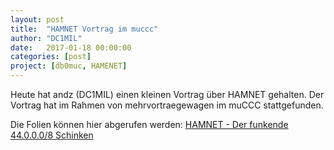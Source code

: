 ```yaml
---
layout: post
title:  "HAMNET Vortrag im muccc"
author: "DC1MIL"
date:   2017-01-18 00:00:00
categories: [post]
project: [db0muc, HAMENET]
---
```


Heute hat andz (DC1MIL) einen kleinen Vortrag über HAMNET gehalten. Der Vortrag hat im Rahmen von mehrvortraegewagen im muCCC stattgefunden.

Die Folien können hier abgerufen werden: [HAMNET - Der funkende 44.0.0.0/8 Schinken](/html/2017_hamnet_vortrag/index.html)
